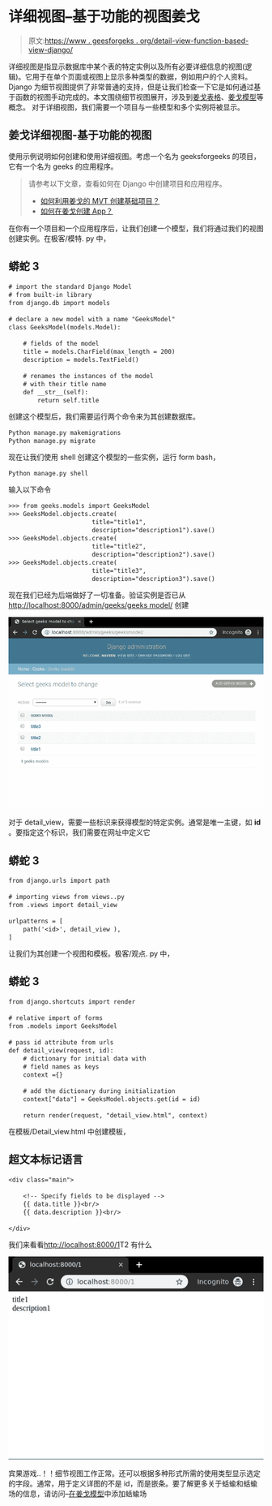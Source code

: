 # 详细视图–基于功能的视图姜戈

> 原文:[https://www . geesforgeks . org/detail-view-function-based-view-django/](https://www.geeksforgeeks.org/detail-view-function-based-views-django/)

详细视图是指显示数据库中某个表的特定实例以及所有必要详细信息的视图(逻辑)。它用于在单个页面或视图上显示多种类型的数据，例如用户的个人资料。Django 为细节视图提供了非常普通的支持，但是让我们检查一下它是如何通过基于函数的视图手动完成的。本文围绕细节视图展开，涉及到[姜戈表格](https://www.geeksforgeeks.org/django-forms/)、[姜戈模型](https://www.geeksforgeeks.org/django-models/)等概念。
对于详细视图，我们需要一个项目与一些模型和多个实例将被显示。

## 姜戈详细视图-基于功能的视图

使用示例说明如何创建和使用详细视图。考虑一个名为 geeksforgeeks 的项目，它有一个名为 geeks 的应用程序。

> 请参考以下文章，查看如何在 Django 中创建项目和应用程序。
> 
> *   [如何利用姜戈的 MVT 创建基础项目？](https://www.geeksforgeeks.org/how-to-create-a-basic-project-using-mvt-in-django/)
> *   [如何在姜戈创建 App？](https://www.geeksforgeeks.org/how-to-create-an-app-in-django/)

在你有一个项目和一个应用程序后，让我们创建一个模型，我们将通过我们的视图创建实例。在极客/模特. py 中，

## 蟒蛇 3

```
# import the standard Django Model
# from built-in library
from django.db import models

# declare a new model with a name "GeeksModel"
class GeeksModel(models.Model):

    # fields of the model
    title = models.CharField(max_length = 200)
    description = models.TextField()

    # renames the instances of the model
    # with their title name
    def __str__(self):
        return self.title
```

创建这个模型后，我们需要运行两个命令来为其创建数据库。

```
Python manage.py makemigrations
Python manage.py migrate
```

现在让我们使用 shell 创建这个模型的一些实例，运行 form bash，

```
Python manage.py shell
```

输入以下命令

```
>>> from geeks.models import GeeksModel
>>> GeeksModel.objects.create(
                       title="title1",
                       description="description1").save()
>>> GeeksModel.objects.create(
                       title="title2",
                       description="description2").save()
>>> GeeksModel.objects.create(
                       title="title3",
                       description="description3").save()
```

现在我们已经为后端做好了一切准备。验证实例是否已从[http://localhost:8000/admin/geeks/geeks model/](http://localhost:8000/admin/geeks/geeksmodel/)
创建

![django-Detailview-check-models-instances](img/dee101808c9cd4f03ff405df85df3887.png)

对于 detail_view，需要一些标识来获得模型的特定实例。通常是唯一主键，如 **id** 。要指定这个标识，我们需要在网址中定义它

## 蟒蛇 3

```
from django.urls import path

# importing views from views..py
from .views import detail_view

urlpatterns = [
    path('<id>', detail_view ),
]
```

让我们为其创建一个视图和模板。极客/观点. py 中，

## 蟒蛇 3

```
from django.shortcuts import render

# relative import of forms
from .models import GeeksModel

# pass id attribute from urls
def detail_view(request, id):
    # dictionary for initial data with
    # field names as keys
    context ={}

    # add the dictionary during initialization
    context["data"] = GeeksModel.objects.get(id = id)

    return render(request, "detail_view.html", context)
```

在模板/Detail_view.html 中创建模板，

## 超文本标记语言

```
<div class="main">

    <!-- Specify fields to be displayed -->
    {{ data.title }}<br/>
    {{ data.description }}<br/>

</div>
```

我们来看看[http://localhost:8000/1](http://localhost:8000/1)T2 有什么

![django-detail-view-demo1](img/74a1b9cea7b75000a776427aaabf5ec6.png)

宾果游戏..！！细节视图工作正常。还可以根据多种形式所需的使用类型显示选定的字段。通常，用于定义详图的不是 id，而是嵌条。要了解更多关于蛞蝓和蛞蝓场的信息，请访问–[在姜戈模型](https://www.geeksforgeeks.org/add-the-slug-field-inside-django-model/)中添加蛞蝓场
